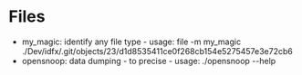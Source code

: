 # Files

- my_magic: identify any file type - usage: file -m my_magic ./Dev/idfx/.git/objects/23/d1d8535411ce0f268cb154e5275457e3e72cb6
- opensnoop: data dumping - to precise - usage: ./opensnoop --help
